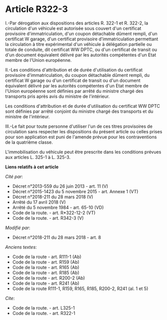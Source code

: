 # Article R322-3

I.-Par dérogation aux dispositions des articles R. 322-1 et R. 322-2, la circulation d'un véhicule est autorisée sous couvert
d'un certificat provisoire d'immatriculation, d'un coupon détachable dûment rempli, d'un certificat W garage, d'un certificat
provisoire d'immatriculation permettant la circulation à titre expérimental d'un véhicule à délégation partielle ou totale de
conduite, dit certificat WW DPTC, ou d'un certificat de transit ou d'un document équivalent délivré par les autorités
compétentes d'un Etat membre de l'Union européenne.

II.-Les conditions d'attribution et de durée d'utilisation du certificat provisoire d'immatriculation, du coupon détachable
dûment rempli, du certificat W garage ou d'un certificat de transit ou d'un document équivalent délivré par les autorités
compétentes d'un Etat membre de l'Union européenne sont définies par arrêté du ministre chargé des transports pris après avis
du ministre de l'intérieur.

Les conditions d'attribution et de durée d'utilisation du certificat WW DPTC sont définies par arrêté conjoint du ministre
chargé des transports et du ministre de l'intérieur.

III.-Le fait pour toute personne d'utiliser l'un de ces titres provisoires de circulation sans respecter les dispositions du
présent article ou celles prises pour son application est puni de l'amende prévue pour les contraventions de la quatrième
classe.

L'immobilisation du véhicule peut être prescrite dans les conditions prévues aux articles L. 325-1 à L. 325-3.

**Liens relatifs à cet article**

_Cité par_:

  - Décret n°2013-559 du 26 juin 2013 - art. 11 (V)
  - Décret n°2015-1423 du 5 novembre 2015 - art. Annexe 1 (VT)
  - Décret n°2018-211 du 28 mars 2018 (V)
  - Arrêté du 17 avril 2018 (V)
  - Arrêté du 5 novembre 1984 - art. 65-10 (VD)
  - Code de la route. - art. R*322-12-2 (VT)
  - Code de la route. - art. R342-3 (V)

_Modifié par_:

  - Décret n°2018-211 du 28 mars 2018 - art. 8

_Anciens textes_:

  - Code de la route - art. R111-1 (Ab)
  - Code de la route - art. R159 (Ab)
  - Code de la route - art. R165 (Ab)
  - Code de la route - art. R185 (Ab)
  - Code de la route - art. R200-2 (Ab)
  - Code de la route - art. R241 (Ab)
  - Code de la route R111-1, R159, R165, R185, R200-2, R241 (al. 1 et 5)

_Cite_:

  - Code de la route. - art. L325-1
  - Code de la route. - art. R322-1
